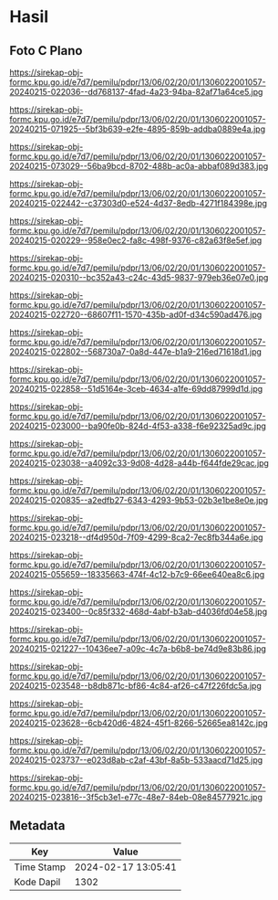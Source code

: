 # Hasil

## Foto C Plano

https://sirekap-obj-formc.kpu.go.id/e7d7/pemilu/pdpr/13/06/02/20/01/1306022001057-20240215-022036--dd768137-4fad-4a23-94ba-82af71a64ce5.jpg

https://sirekap-obj-formc.kpu.go.id/e7d7/pemilu/pdpr/13/06/02/20/01/1306022001057-20240215-071925--5bf3b639-e2fe-4895-859b-addba0889e4a.jpg

https://sirekap-obj-formc.kpu.go.id/e7d7/pemilu/pdpr/13/06/02/20/01/1306022001057-20240215-073029--56ba9bcd-8702-488b-ac0a-abbaf089d383.jpg

https://sirekap-obj-formc.kpu.go.id/e7d7/pemilu/pdpr/13/06/02/20/01/1306022001057-20240215-022442--c37303d0-e524-4d37-8edb-4271f184398e.jpg

https://sirekap-obj-formc.kpu.go.id/e7d7/pemilu/pdpr/13/06/02/20/01/1306022001057-20240215-020229--958e0ec2-fa8c-498f-9376-c82a63f8e5ef.jpg

https://sirekap-obj-formc.kpu.go.id/e7d7/pemilu/pdpr/13/06/02/20/01/1306022001057-20240215-020310--bc352a43-c24c-43d5-9837-979eb36e07e0.jpg

https://sirekap-obj-formc.kpu.go.id/e7d7/pemilu/pdpr/13/06/02/20/01/1306022001057-20240215-022720--68607f11-1570-435b-ad0f-d34c590ad476.jpg

https://sirekap-obj-formc.kpu.go.id/e7d7/pemilu/pdpr/13/06/02/20/01/1306022001057-20240215-022802--568730a7-0a8d-447e-b1a9-216ed71618d1.jpg

https://sirekap-obj-formc.kpu.go.id/e7d7/pemilu/pdpr/13/06/02/20/01/1306022001057-20240215-022858--51d5164e-3ceb-4634-a1fe-69dd87999d1d.jpg

https://sirekap-obj-formc.kpu.go.id/e7d7/pemilu/pdpr/13/06/02/20/01/1306022001057-20240215-023000--ba90fe0b-824d-4f53-a338-f6e92325ad9c.jpg

https://sirekap-obj-formc.kpu.go.id/e7d7/pemilu/pdpr/13/06/02/20/01/1306022001057-20240215-023038--a4092c33-9d08-4d28-a44b-f644fde29cac.jpg

https://sirekap-obj-formc.kpu.go.id/e7d7/pemilu/pdpr/13/06/02/20/01/1306022001057-20240215-020835--a2edfb27-6343-4293-9b53-02b3e1be8e0e.jpg

https://sirekap-obj-formc.kpu.go.id/e7d7/pemilu/pdpr/13/06/02/20/01/1306022001057-20240215-023218--df4d950d-7f09-4299-8ca2-7ec8fb344a6e.jpg

https://sirekap-obj-formc.kpu.go.id/e7d7/pemilu/pdpr/13/06/02/20/01/1306022001057-20240215-055659--18335663-474f-4c12-b7c9-66ee640ea8c6.jpg

https://sirekap-obj-formc.kpu.go.id/e7d7/pemilu/pdpr/13/06/02/20/01/1306022001057-20240215-023400--0c85f332-468d-4abf-b3ab-d4036fd04e58.jpg

https://sirekap-obj-formc.kpu.go.id/e7d7/pemilu/pdpr/13/06/02/20/01/1306022001057-20240215-021227--10436ee7-a09c-4c7a-b6b8-be74d9e83b86.jpg

https://sirekap-obj-formc.kpu.go.id/e7d7/pemilu/pdpr/13/06/02/20/01/1306022001057-20240215-023548--b8db871c-bf86-4c84-af26-c47f226fdc5a.jpg

https://sirekap-obj-formc.kpu.go.id/e7d7/pemilu/pdpr/13/06/02/20/01/1306022001057-20240215-023628--6cb420d6-4824-45f1-8266-52665ea8142c.jpg

https://sirekap-obj-formc.kpu.go.id/e7d7/pemilu/pdpr/13/06/02/20/01/1306022001057-20240215-023737--e023d8ab-c2af-43bf-8a5b-533aacd71d25.jpg

https://sirekap-obj-formc.kpu.go.id/e7d7/pemilu/pdpr/13/06/02/20/01/1306022001057-20240215-023816--3f5cb3e1-e77c-48e7-84eb-08e84577921c.jpg


## Metadata

| Key        | Value               |
| ---------- | ------------------- |
| Time Stamp | 2024-02-17 13:05:41 |
| Kode Dapil | 1302                |



